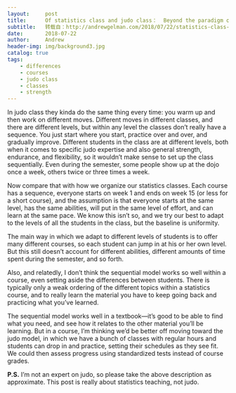 ```yaml
---
layout:     post
title:      Of statistics class and judo class：  Beyond the paradigm of sequential education
subtitle:   转载自：http://andrewgelman.com/2018/07/22/statistics-class-judo-class-beyond-paradigm-sequential-education/
date:       2018-07-22
author:     Andrew
header-img: img/background3.jpg
catalog: true
tags:
    - differences
    - courses
    - judo class
    - classes
    - strength
---
```




In judo class they kinda do the same thing every time: you warm up and then work on different moves. Different moves in different classes, and there are different levels, but within any level the classes don’t really have a sequence. You just start where you start, practice over and over, and gradually improve. Different students in the class are at different levels, both when it comes to specific judo expertise and also general strength, endurance, and flexibility, so it wouldn’t make sense to set up the class sequentially. Even during the semester, some people show up at the dojo once a week, others twice or three times a week.

Now compare that with how we organize our statistics classes. Each course has a sequence, everyone starts on week 1 and ends on week 15 (or less for a short course), and the assumption is that everyone starts at the same level, has the same abilities, will put in the same level of effort, and can learn at the same pace. We know this isn’t so, and we try our best to adapt to the levels of all the students in the class, but the baseline is uniformity.

The main way in which we adapt to different levels of students is to offer many different courses, so each student can jump in at his or her own level. But this still doesn’t account for different abilities, different amounts of time spent during the semester, and so forth.

Also, and relatedly, I don’t think the sequential model works so well within a course, even setting aside the differences between students. There is typically only a weak ordering of the different topics within a statistics course, and to really learn the material you have to keep going back and practicing what you’ve learned.

The sequential model works well in a textbook—it’s good to be able to find what you need, and see how it relates to the other material you’ll be learning. But in a course, I’m thinking we’d be better off moving toward the judo model, in which we have a bunch of classes with regular hours and students can drop in and practice, setting their schedules as they see fit. We could then assess progress using standardized tests instead of course grades.

**P.S.** I’m not an expert on judo, so please take the above description as approximate. This post is really about statistics teaching, not judo.


